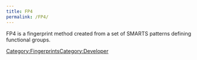 ```yaml
---
title: FP4
permalink: /FP4/
---
```


FP4 is a fingerprint method created from a set of SMARTS patterns defining functional groups.

[Category:Fingerprints](/Category:Fingerprints "wikilink")[Category:Developer](/Category:Developer "wikilink")